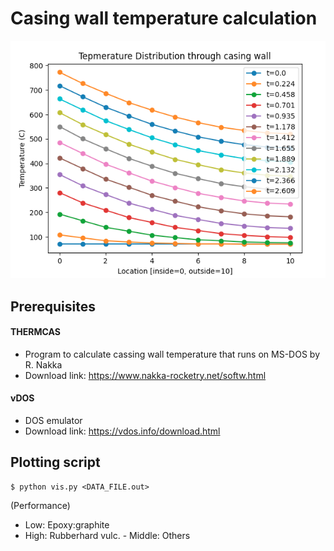# Casing wall temperature calculation

![](image/result.png)

## Prerequisites

#### THERMCAS 
 * Program to calculate cassing wall temperature that runs on MS-DOS by R. Nakka
 * Download link: https://www.nakka-rocketry.net/softw.html

#### vDOS 
 * DOS emulator
 * Download link: https://vdos.info/download.html

## Plotting script
```
$ python vis.py <DATA_FILE.out>
```

(Performance)

- Low: Epoxy:graphite
- High: Rubberhard vulc. - Middle: Others



